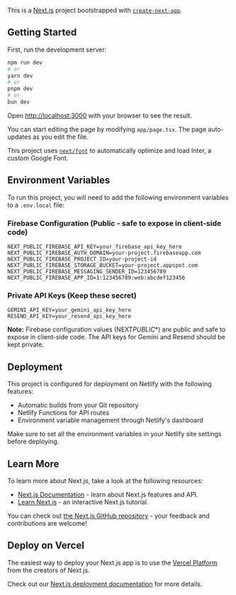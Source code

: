 This is a [Next.js](https://nextjs.org/) project bootstrapped with [`create-next-app`](https://github.com/vercel/next.js/tree/canary/packages/create-next-app).

## Getting Started

First, run the development server:

```bash
npm run dev
# or
yarn dev
# or
pnpm dev
# or
bun dev
```

Open [http://localhost:3000](http://localhost:3000) with your browser to see the result.

You can start editing the page by modifying `app/page.tsx`. The page auto-updates as you edit the file.

This project uses [`next/font`](https://nextjs.org/docs/basic-features/font-optimization) to automatically optimize and load Inter, a custom Google Font.

## Environment Variables

To run this project, you will need to add the following environment variables to a `.env.local` file:

### Firebase Configuration (Public - safe to expose in client-side code)

```
NEXT_PUBLIC_FIREBASE_API_KEY=your_firebase_api_key_here
NEXT_PUBLIC_FIREBASE_AUTH_DOMAIN=your-project.firebaseapp.com
NEXT_PUBLIC_FIREBASE_PROJECT_ID=your-project-id
NEXT_PUBLIC_FIREBASE_STORAGE_BUCKET=your-project.appspot.com
NEXT_PUBLIC_FIREBASE_MESSAGING_SENDER_ID=123456789
NEXT_PUBLIC_FIREBASE_APP_ID=1:123456789:web:abcdef123456
```

### Private API Keys (Keep these secret)

```
GEMINI_API_KEY=your_gemini_api_key_here
RESEND_API_KEY=your_resend_api_key_here
```

**Note:** Firebase configuration values (NEXT*PUBLIC*\*) are public and safe to expose in client-side code. The API keys for Gemini and Resend should be kept private.

## Deployment

This project is configured for deployment on Netlify with the following features:

- Automatic builds from your Git repository
- Netlify Functions for API routes
- Environment variable management through Netlify's dashboard

Make sure to set all the environment variables in your Netlify site settings before deploying.

## Learn More

To learn more about Next.js, take a look at the following resources:

- [Next.js Documentation](https://nextjs.org/docs) - learn about Next.js features and API.
- [Learn Next.js](https://nextjs.org/learn) - an interactive Next.js tutorial.

You can check out [the Next.js GitHub repository](https://github.com/vercel/next.js/) - your feedback and contributions are welcome!

## Deploy on Vercel

The easiest way to deploy your Next.js app is to use the [Vercel Platform](https://vercel.com/new?utm_medium=default-template&filter=next.js&utm_source=create-next-app&utm_campaign=create-next-app) from the creators of Next.js.

Check out our [Next.js deployment documentation](https://nextjs.org/docs/deployment) for more details.
